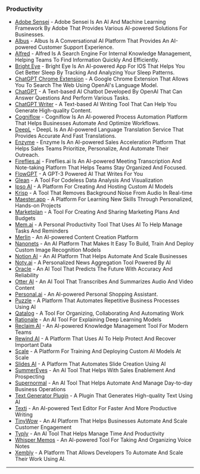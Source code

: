 ### Productivity

* [Adobe Sensei](https://www.adobe.com/br/sensei.html) - Adobe Sensei Is An AI And Machine Learning Framework By Adobe That Provides Various AI-powered Solutions For Businesses.
* [Albus](https://www.springworks.in/albus/) - Albus Is A Conversational AI Platform That Provides An AI-powered Customer Support Experience.
* [Alfred](https://www.alfredsearch.com/) - Alfred Is A Search Engine For Internal Knowledge Management, Helping Teams To Find Information Quickly And Efficiently.
* [Bright Eye](https://apps.apple.com/us/app/bright-eye/id1593932475) - Bright Eye Is An AI-powered App For IOS That Helps You Get Better Sleep By Tracking And Analyzing Your Sleep Patterns.
* [ChatGPT Chrome Extension](https://chrome.google.com/webstore/detail/chatgpt-for-search-engine/feeonheemodpkdckaljcjogdncpiiban) - A Google Chrome Extension That Allows You To Search The Web Using OpenAI's Language Model.
* [ChatGPT](https://chat.openai.com/chat) - A Text-based AI Chatbot Developed By OpenAI That Can Answer Questions And Perform Various Tasks.
* [ChatGPT Writer](https://chatgptwriter.ai/) - A Text-based AI Writing Tool That Can Help You Generate High-quality Content.
* [Cogniflow](https://www.cogniflow.ai/) - Cogniflow Is An AI-powered Process Automation Platform That Helps Businesses Automate And Optimize Workflows.
* [DeepL](https://deepl.com/) - DeepL Is An AI-powered Language Translation Service That Provides Accurate And Fast Translations.
* [Enzyme](https://www.enzyme.com/) - Enzyme Is An AI-powered Sales Acceleration Platform That Helps Sales Teams Prioritize, Personalize, And Automate Their Outreach.
* [Fireflies.ai](https://fireflies.ai/) - Fireflies.ai Is An AI-powered Meeting Transcription And Note-taking Platform That Helps Teams Stay Organized And Focused.
* [FlowGPT](https://flowgpt.com/) - A GPT-3 Powered AI That Writes For You
* [Glean](https://www.glean.com/) - A Tool For Codeless Data Analysis And Visualization
* [Ipso AI](https://ipso.ai/) - A Platform For Creating And Hosting Custom AI Models
* [Krisp](https://krisp.ai/) - A Tool That Removes Background Noise From Audio In Real-time
* [Maester.app](https://maester.app/) - A Platform For Learning New Skills Through Personalized, Hands-on Projects
* [Marketplan](https://marketplan.io/) - A Tool For Creating And Sharing Marketing Plans And Budgets
* [Mem.ai](https://mem.ai/) - A Personal Productivity Tool That Uses AI To Help Manage Tasks And Reminders
* [Merlin](https://merlin.foyer.work/) - An AI-powered Content Creation Platform
* [Nanonets](https://nanonets.com/) - An AI Platform That Makes It Easy To Build, Train And Deploy Custom Image Recognition Models
* [Notion AI](https://affiliate.notion.so/futurepedia) - An AI Platform That Helps Automate And Scale Businesses
* [Noty.ai](https://noty.ai/) - A Personalized News Aggregation Tool Powered By AI
* [Oracle](https://askoracle.app/) - An AI Tool That Predicts The Future With Accuracy And Reliability
* [Otter AI](https://otter.ai/) - An AI Tool That Transcribes And Summarizes Audio And Video Content
* [Personal.ai](https://www.personal.ai/) - An AI-powered Personal Shopping Assistant.
* [Puzzle](https://www.puzzlelabs.ai/) - A Platform That Automates Repetitive Business Processes Using AI
* [Qatalog](https://qatalog.com/) - A Tool For Organizing, Collaborating And Automating Work
* [Rationale](https://rationale.jina.ai/) - An AI Tool For Explaining Deep Learning Models
* [Reclaim AI](https://reclaim.ai/) - An AI-powered Knowledge Management Tool For Modern Teams
* [Rewind AI](https://www.rewind.ai/) - A Platform That Uses AI To Help Protect And Recover Important Data
* [Scale](https://scale.com/) - A Platform For Training And Deploying Custom AI Models At Scale
* [Slides AI](https://www.slidesai.io/) - A Platform That Automates Slide Creation Using AI
* [SummerEyes](https://summereyes.ai/) - An AI Tool That Helps With Sales Enablement And Prospecting
* [Supernormal](https://supernormal.com/) - An AI Tool That Helps Automate And Manage Day-to-day Business Operations
* [Text Generator Plugin](https://text-gen.com/) - A Plugin That Generates High-quality Text Using AI
* [Texti](https://texti.app/) - An AI-powered Text Editor For Faster And More Productive Writing
* [TinyWow](https://tinywow.com/) - An AI Platform That Helps Businesses Automate And Scale Customer Engagement
* [Typly](https://typly.app/) - An AI Tool That Helps Manage Time And Productivity
* [Whisper Memos](https://whispermemos.com/) - An AI-powered Tool For Taking And Organizing Voice Notes
* [Xembly](https://www.xembly.com/) - A Platform That Allows Developers To Automate And Scale Their Work Using AI.

***